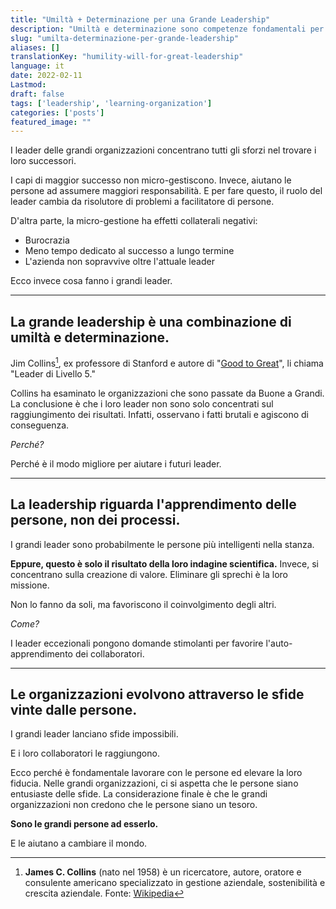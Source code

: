 ```yaml
---
title: "Umiltà + Determinazione per una Grande Leadership"
description: "Umiltà e determinazione sono competenze fondamentali per i leader che aspirano a essere grandi e raggiungere risultati."
slug: "umilta-determinazione-per-grande-leadership"
aliases: []
translationKey: "humility-will-for-great-leadership"
language: it
date: 2022-02-11
Lastmod: 
draft: false 
tags: ['leadership', 'learning-organization']
categories: ['posts']
featured_image: ""
---
```

I leader delle grandi organizzazioni concentrano tutti gli sforzi nel trovare i loro successori.

I capi di maggior successo non micro-gestiscono. Invece, aiutano le persone ad assumere maggiori responsabilità. E per fare questo, il ruolo del leader cambia da risolutore di problemi a facilitatore di persone.

D'altra parte, la micro-gestione ha effetti collaterali negativi:
* Burocrazia
* Meno tempo dedicato al successo a lungo termine
* L'azienda non sopravvive oltre l'attuale leader

Ecco invece cosa fanno i grandi leader.

---

## La grande leadership è una combinazione di umiltà e determinazione.
Jim Collins[^1], ex professore di Stanford e autore di "[Good to Great](https://amzn.to/4g902Qd)", li chiama "Leader di Livello 5."

Collins ha esaminato le organizzazioni che sono passate da Buone a Grandi. La conclusione è che i loro leader non sono solo concentrati sul raggiungimento dei risultati. Infatti, osservano i fatti brutali e agiscono di conseguenza.

*Perché?*

Perché è il modo migliore per aiutare i futuri leader.

---

## La leadership riguarda l'apprendimento delle persone, non dei processi.
I grandi leader sono probabilmente le persone più intelligenti nella stanza.

**Eppure, questo è solo il risultato della loro indagine scientifica.** Invece, si concentrano sulla creazione di valore. Eliminare gli sprechi è la loro missione.

Non lo fanno da soli, ma favoriscono il coinvolgimento degli altri.

*Come?*

I leader eccezionali pongono domande stimolanti per favorire l'auto-apprendimento dei collaboratori.

---

## Le organizzazioni evolvono attraverso le sfide vinte dalle persone.
I grandi leader lanciano sfide impossibili.

E i loro collaboratori le raggiungono.

Ecco perché è fondamentale lavorare con le persone ed elevare la loro fiducia. Nelle grandi organizzazioni, ci si aspetta che le persone siano entusiaste delle sfide. La considerazione finale è che le grandi organizzazioni non credono che le persone siano un tesoro.

**Sono le grandi persone ad esserlo.**

E le aiutano a cambiare il mondo.


[^1]: **James C. Collins** (nato nel 1958) è un ricercatore, autore, oratore e consulente americano specializzato in gestione aziendale, sostenibilità e crescita aziendale. Fonte: [Wikipedia](https://en.wikipedia.org/wiki/James_C.%20Collins)